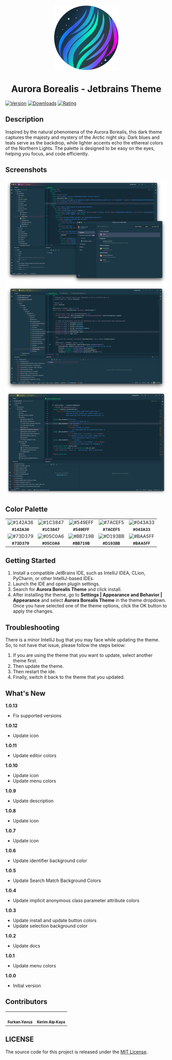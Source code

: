 <p align="center">
   <a href="https://plugins.jetbrains.com/plugin/22487-aurora-borealis-theme">
    <img src="icon.png" alt="Logo" width=200>
  </a>
</p>

<h1 align="center">
Aurora Borealis - Jetbrains Theme
</h1>

[![Version](https://img.shields.io/jetbrains/plugin/v/22487-aurora-borealis-theme.svg?label=Version&style=for-the-badge&logo=jetbrains)](https://plugins.jetbrains.com/plugin/22487-aurora-borealis-theme)
[![Downloads](https://img.shields.io/jetbrains/plugin/d/22487-aurora-borealis-theme.svg?style=for-the-badge&logo=jetbrains)](https://plugins.jetbrains.com/plugin/22487-aurora-borealis-theme)
[![Rating](https://img.shields.io/jetbrains/plugin/r/rating/22487-aurora-borealis-theme?label=Rating&style=for-the-badge&logo=jetbrains)](https://plugins.jetbrains.com/plugin/22487-aurora-borealis-theme)

## Description

Inspired by the natural phenomena of the Aurora Borealis, this dark theme captures the majesty and mystery of the Arctic
night sky. Dark blues and teals serve as the backdrop, while lighter accents echo the ethereal colors of the Northern
Lights. The palette is designed to be easy on the eyes, helping you focus, and code efficiently.

## Screenshots

<img src="screenshot-1.png" alt="screenshot">
<img src="screenshot-2.png" alt="screenshot">
<img src="screenshot-3.png" alt="screenshot">

## Color Palette

<table>
   <tr>
      <td align="center"><img src="https://codigrate.com/util/color/142A36.png" alt="#142A36"><br/><sub><b>#142A36</b></sub><br/></td>
      <td align="center"><img src="https://codigrate.com/util/color/1C3847.png" alt="#1C3847"><br/><sub><b>#1C3847</b></sub><br/></td>
      <td align="center"><img src="https://codigrate.com/util/color/549EFF.png" alt="#549EFF"><br/><sub><b>#549EFF</b></sub><br/></td>
      <td align="center"><img src="https://codigrate.com/util/color/7ACEF5.png" alt="#7ACEF5"><br/><sub><b>#7ACEF5</b></sub><br/></td>
      <td align="center"><img src="https://codigrate.com/util/color/043A33.png" alt="#043A33"><br/><sub><b>#043A33</b></sub><br/></td>
   </tr>
   <tr>
      <td align="center"><img src="https://codigrate.com/util/color/73D379.png" alt="#73D379"><br/><sub><b>#73D379</b></sub><br/></td>
      <td align="center"><img src="https://codigrate.com/util/color/05C0A6.png" alt="#05C0A6"><br/><sub><b>#05C0A6</b></sub><br/></td>
      <td align="center"><img src="https://codigrate.com/util/color/BB719B.png" alt="#BB719B"><br/><sub><b>#BB719B</b></sub><br/></td>
      <td align="center"><img src="https://codigrate.com/util/color/D193BB.png" alt="#D193BB"><br/><sub><b>#D193BB</b></sub><br/></td>
      <td align="center"><img src="https://codigrate.com/util/color/BAA5FF.png" alt="#BAA5FF"><br/><sub><b>#BAA5FF</b></sub><br/></td>
   </tr>
</table>

## Getting Started

1. Install a compatible JetBrains IDE, such as IntelliJ IDEA, CLion, PyCharm, or other IntelliJ-based IDEs.
2. Launch the IDE and open plugin settings.
3. Search for **Aurora Borealis Theme** and click install.
4. After installing the theme, go to **Settings | Appearance and Behavior | Appearance** and select **Aurora Borealis
   Theme** in the theme dropdown. Once you have selected one of the theme options, click the OK button to apply the
   changes.

## Troubleshooting

There is a minor IntelliJ bug that you may face while updating the theme.
So, to not have that issue, please follow the steps below:

1. If you are using the theme that you want to update, select another theme first.
2. Then update the theme.
3. Then restart the ide.
4. Finally, switch it back to the theme that you updated.

## What's New

<b>1.0.13</b>
<ul>
    <li>
        Fix supported versions
    </li>
</ul>
<b>1.0.12</b>
<ul>
    <li>
        Update icon
    </li>
</ul>
<b>1.0.11</b>
<ul>
    <li>
        Update editor colors
    </li>
</ul>
<b>1.0.10</b>
<ul>
    <li>
        Update icon
    </li>
    <li>
        Update menu colors
    </li>
</ul>
<b>1.0.9</b>
<ul>
    <li>
        Update description
    </li>
</ul>
<b>1.0.8</b>
<ul>
    <li>
        Update icon
    </li>
</ul>
<b>1.0.7</b>
<ul>
    <li>
        Update icon
    </li>
</ul>
<b>1.0.6</b>
<ul>
    <li>
        Update identifier background color
    </li>
</ul>
<b>1.0.5</b>
<ul>
    <li>
        Update Search Match Background Colors
    </li>
</ul>
<b>1.0.4</b>
<ul>
    <li>
        Update implicit anonymous class parameter attribute colors
    </li>
</ul>
<b>1.0.3</b>
<ul>
    <li>
        Update install and update button colors
    </li>
    <li>
        Update selection background color
    </li>
</ul>
<b>1.0.2</b>
<ul>
    <li>
        Update docs
    </li>
</ul>
<b>1.0.1</b>
<ul>
    <li>
        Update menu colors
    </li>
</ul>
<b>1.0.0</b>
<ul>
    <li>
        Initial version
    </li>
</ul>

## Contributors

<!-- ALL-CONTRIBUTORS-LIST:START - Do not remove or modify this section -->
<!-- prettier-ignore-start -->
<!-- markdownlint-disable -->
<table>
  <tr>
    <td align="center"><a href="https://github.com/furknyavuz"><img src="https://avatars0.githubusercontent.com/u/2248168?s=460&u=435ef6ade0785a7a135ce56cae751fb3ade1d126&v=4" width="100px;" alt=""/><br /><sub><b>Furkan Yavuz</b></sub></a><br /></td>
    <td align="center"><a href="https://github.com/kerimalp"><img src="https://avatars.githubusercontent.com/u/90132495?v=4" width="100px;" alt=""/><br /><sub><b>Kerim Alp Kaya</b></sub></a><br /></td>
  </tr>
</table>

<!-- markdownlint-enable -->
<!-- prettier-ignore-end -->

<!-- ALL-CONTRIBUTORS-LIST:END -->

## LICENSE

The source code for this project is released under the [MIT License](LICENSE).

